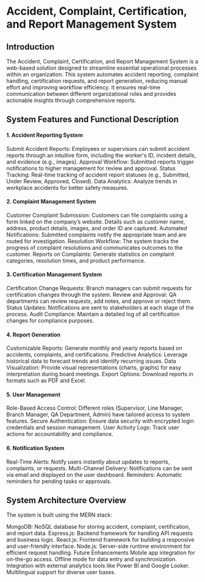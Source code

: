 # **Accident, Complaint, Certification, and Report Management System**

## Introduction
The Accident, Complaint, Certification, and Report Management System is a web-based solution designed to streamline essential operational processes within an organization. This system automates accident reporting, complaint handling, certification requests, and report generation, reducing manual effort and improving workflow efficiency. It ensures real-time communication between different organizational roles and provides actionable insights through comprehensive reports.

## System Features and Functional Description
#### 1. Accident Reporting System
Submit Accident Reports: Employees or supervisors can submit accident reports through an intuitive form, including the worker's ID, incident details, and evidence (e.g., images).
Approval Workflow: Submitted reports trigger notifications to higher management for review and approval.
Status Tracking: Real-time tracking of accident report statuses (e.g., Submitted, Under Review, Approved, Closed).
Data Analytics: Analyze trends in workplace accidents for better safety measures.
#### 2. Complaint Management System
Customer Complaint Submission: Customers can file complaints using a form linked on the company’s website. Details such as customer name, address, product details, images, and order ID are captured.
Automated Notifications: Submitted complaints notify the appropriate team and are routed for investigation.
Resolution Workflow: The system tracks the progress of complaint resolutions and communicates outcomes to the customer.
Reports on Complaints: Generate statistics on complaint categories, resolution times, and product performance.
#### 3. Certification Management System
Certification Change Requests: Branch managers can submit requests for certification changes through the system.
Review and Approval: QA departments can review requests, add notes, and approve or reject them.
Status Updates: Notifications are sent to stakeholders at each stage of the process.
Audit Compliance: Maintain a detailed log of all certification changes for compliance purposes.
#### 4. Report Generation
Customizable Reports: Generate monthly and yearly reports based on accidents, complaints, and certifications.
Predictive Analytics: Leverage historical data to forecast trends and identify recurring issues.
Data Visualization: Provide visual representations (charts, graphs) for easy interpretation during board meetings.
Export Options: Download reports in formats such as PDF and Excel.
#### 5. User Management
Role-Based Access Control: Different roles (Supervisor, Line Manager, Branch Manager, QA Department, Admin) have tailored access to system features.
Secure Authentication: Ensure data security with encrypted login credentials and session management.
User Activity Logs: Track user actions for accountability and compliance.
#### 6. Notification System
Real-Time Alerts: Notify users instantly about updates to reports, complaints, or requests.
Multi-Channel Delivery: Notifications can be sent via email and displayed on the user dashboard.
Reminders: Automatic reminders for pending tasks or approvals.

## System Architecture Overview
The system is built using the MERN stack:

MongoDB: NoSQL database for storing accident, complaint, certification, and report data.
Express.js: Backend framework for handling API requests and business logic.
React.js: Frontend framework for building a responsive and user-friendly interface.
Node.js: Server-side runtime environment for efficient request handling.
Future Enhancements
Mobile app integration for on-the-go access.
Offline mode for data entry and synchronization.
Integration with external analytics tools like Power BI and Google Looker.
Multilingual support for diverse user bases.
